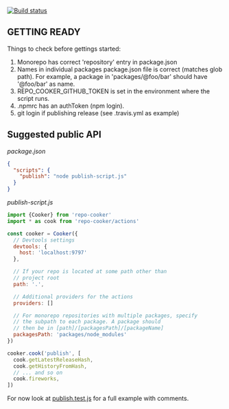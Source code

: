 [![Build status][travis-image]][travis-url]

## GETTING READY

Things to check before gettings started:

1. Monorepo has correct 'repository' entry in package.json
2. Names in individual packages package.json file is correct (matches glob path). For example, a package in 'packages/@foo/bar' should have '@foo/bar' as name.
3. REPO_COOKER_GITHUB_TOKEN is set in the environment where the script runs.
4. .npmrc has an authToken (npm login).
5. git login if publishing release (see .travis.yml as example)

## Suggested public API

*package.json*
```json
{
  "scripts": {
    "publish": "node publish-script.js"
  }
}
```

*publish-script.js*
```js
import {Cooker} from 'repo-cooker'
import * as cook from 'repo-cooker/actions'

const cooker = Cooker({
  // Devtools settings
  devtools: {
    host: 'localhost:9797'
  },

  // If your repo is located at some path other than
  // project root
  path: '.',

  // Additional providers for the actions
  providers: []

  // For monorepo repositories with multiple packages, specify
  // the subpath to each package. A package should
  // then be in [path]/[packagesPath]/[packageName]
  packagesPath: 'packages/node_modules'
})

cooker.cook('publish', [
  cook.getLatestReleaseHash,
  cook.getHistoryFromHash,
  // ... and so on
  cook.fireworks,
])
```

For now look at [publish.test.js](https://github.com/cerebral/repo-cooker/blob/master/test/integration/publish.test.js)
for a full example with comments.

[travis-image]: https://img.shields.io/travis/cerebral/repo-cooker.svg?style=flat
[travis-url]: https://travis-ci.org/cerebral/repo-cooker